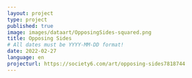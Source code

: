 ```yaml
---
layout: project
type: project
published: true
image: images/dataart/OpposingSides-squared.png
title: Opposing Sides
# All dates must be YYYY-MM-DD format!
date: 2022-02-27
language: en
projecturl: https://society6.com/art/opposing-sides7818744
---
```


